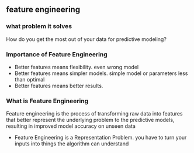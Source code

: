 ## feature engineering
### what problem it solves
How do you get the most out of your data for predictive modeling?
### Importance of Feature Engineering
- Better features means flexibility. even wrong model
- Better features means simpler models.  simple model or parameters less than optimal 
- Better features means better results.
### What is Feature Engineering
Feature engineering is the process of transforming raw data into features that better represent the underlying problem to the predictive models, resulting in improved model accuracy on unseen data
- Feature Engineering is a Representation Problem.
    you have to turn your inputs into things the algorithm can understand

